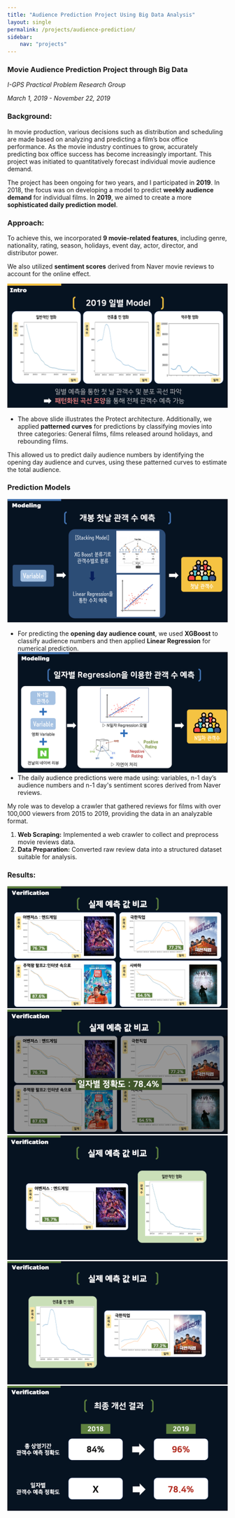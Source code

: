 ```yaml
---
title: "Audience Prediction Project Using Big Data Analysis"
layout: single
permalink: /projects/audience-prediction/
sidebar:
    nav: "projects"
---
```


### Movie Audience Prediction Project through Big Data

*I-GPS Practical Problem Research Group*

*March 1, 2019 - November 22, 2019*

### Background:
In movie production, various decisions such as distribution and scheduling are made based on analyzing and predicting a film’s box office performance. As the movie industry continues to grow, accurately predicting box office success has become increasingly important. This project was initiated to quantitatively forecast individual movie audience demand. 

The project has been ongoing for two years, and I participated in **2019**. In 2018, the focus was on developing a model to predict **weekly audience demand** for individual films. In **2019**, we aimed to create a more **sophisticated daily prediction model**.

### Approach:
To achieve this, we incorporated **9 movie-related features**, including genre, nationality, rating, season, holidays, event day, actor, director, and distributor power.

We also utilized **sentiment scores** derived from Naver movie reviews to account for the online effect.

![Patterns](/assets/img/igps/patterns.png)
- The above slide illustrates the Protect architecture.
Additionally, we applied **patterned curves** for predictions by classifying movies into three categories: General films, films released around holidays, and rebounding films.

This allowed us to predict daily audience numbers by identifying the opening day audience and curves, using these patterned curves to estimate the total audience.

### Prediction Models
![Models](/assets/img/igps/first_day.png)
- For predicting the **opening day audience count**, we used **XGBoost** to classify audience numbers and then applied **Linear Regression** for numerical prediction.
![Models](/assets/img/igps/daily.png)
- The daily audience predictions were made using: variables, n-1 day’s audience numbers and n-1 day's sentiment scores derived from Naver reviews.

My role was to develop a crawler that gathered reviews for films with over 100,000 viewers from 2015 to 2019, providing the data in an analyzable format.

1. **Web Scraping:** Implemented a web crawler to collect and preprocess movie reviews data.
2. **Data Preparation:** Converted raw review data into a structured dataset suitable for analysis.

### Results:
![Models](/assets/img/igps/prediction_comparison.png)
![Models](/assets/img/igps/daily_accuracy.png)
![Models](/assets/img/igps/prediction_comparison_global.png)
![Models](/assets/img/igps/prediction_comparison_korean.png)
![Models](/assets/img/igps/final_result_comparison.png)
